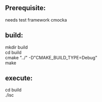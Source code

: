 ## Prerequisite:
needs test framework cmocka

## build:

mkdir build  
cd build  
cmake "../" -D"CMAKE_BUILD_TYPE=Debug"  
make  

## execute:

cd build  
./isc  
